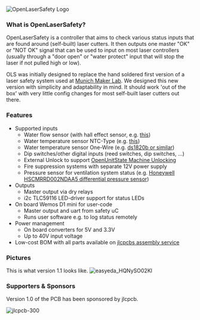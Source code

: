 ![OpenLaserSafety Logo](https://user-images.githubusercontent.com/1123412/202749375-a9854286-cd8e-4045-a184-6ae3be98b1f5.svg)

### What is OpenLaserSafety?
OpenLaserSafety is a controller that aims to check various status inputs that are found around (self-built) laser cutters. It then outputs one master "OK" or "NOT OK" signal that can be used to input on most laser controllers (usually through a "door open" or "water protect" input that will stop the laser if not pulled high or low). 

OLS was initially designed to replace the hand soldered first version of a laser safety system used at [Munich Maker Lab](https://github.com/munichmakerlab/). We designed this new version with simplicity and adaptability in mind. It should work 'out of the box' with very little config changes for most self-built laser cutters out there.

### Features

- Supported inputs
  - Water flow sensor (with hall effect sensor, e.g. [this](https://www.aliexpress.com/item/4001114518438.html))
  - Water temperature sensor NTC-Type (e.g. [this](https://www.aliexpress.com/item/1005001521072178.html))
  - Water temperature sensor One-Wire (e.g. [ds1820b or similar](https://www.aliexpress.com/item/1005003111458660.html?))
  - Dip switches/other digital inputs (reed switches, dip switches, ...)
  - External Unlock to support [OpenUnitState Machine Unlocking](https://github.com/homeofmaking/OpenUnitState)
  - Fire suppression systems with separate 12V power supply
  - Pressure sensor for ventilation system status (e.g. [Honeywell HSCMRRD002NDAA5 differential pressure sensor](https://de.farnell.com/en-DE/honeywell/hscmrrd002ndaa5/pressure-sensor-2inch-h2o-analogue/dp/3439034))
- Outputs
  - Master output via dry relays
  - i2c TLC59116 LED-driver support for status LEDs
- On board Wemos D1 mini for user-code
  - Master output and uart from safety uC
  - Runs user software e.g. to log status remotely
- Power management
  - On board converters for 5V and 3.3V
  - Up to 40V input voltage
- Low-cost BOM with all parts available on [jlcpcbs assembly service](https://jlcpcb.com/parts)

### Pictures
This is what version 1.1 looks like.
![easyeda_HQNySO02Kl](https://user-images.githubusercontent.com/1123412/202814483-bc921fe5-7cd6-4614-846d-bd7e5397b175.png)

### Supporters & Sponsors
Version 1.0 of the PCB has been sponsored by jlcpcb. 

![jlcpcb-300](https://user-images.githubusercontent.com/1123412/202773101-4de48844-dd10-46d2-b594-e24b453b59f9.png)
